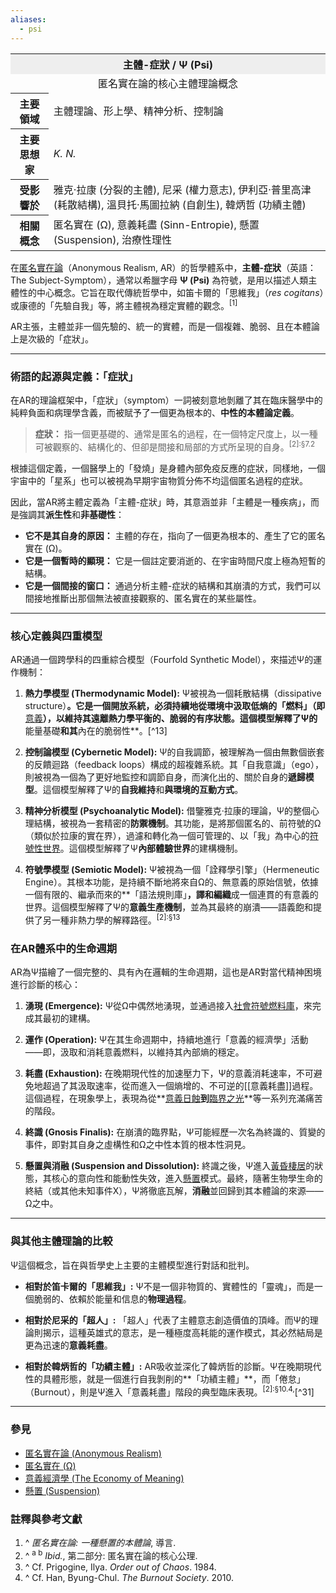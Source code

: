 ```yaml
---
aliases:
  - psi
---
```


<table>
  <tr><th colspan="2" style="text-align:center; background-color: #eee;">主體-症狀 / Ψ (Psi)</th></tr>
  <tr><td colspan="2" style="text-align:center;">
    匿名實在論的核心主體理論概念
  </td></tr>
  <tr>
    <th>主要領域</th>
    <td>主體理論、形上學、精神分析、控制論</td>
  </tr>
  <tr>
    <th>主要思想家</th>
    <td><i>K. N.</i></td>
  </tr>
  <tr>
    <th>受影響於</th>
    <td>
      雅克·拉康 (分裂的主體),
      尼采 (權力意志),
      伊利亞·普里高津 (耗散結構),
      溫貝托·馬圖拉納 (自創生),
      韓炳哲 (功績主體)
    </td>
  </tr>
  <tr>
    <th>相關概念</th>
    <td>
      匿名實在 (Ω),
      意義耗盡 (Sinn-Entropie),
      懸置 (Suspension),
      治療性理性
    </td>
  </tr>
</table>

在[匿名實在論](/ar-omega/ar-omega/wiki/匿名實在論 "匿名實在論")（Anonymous Realism, AR）的哲學體系中，**主體-症狀**（英語：The Subject-Symptom），通常以希臘字母 **Ψ (Psi)** 為符號，是用以描述人類主體性的中心概念。它旨在取代傳統哲學中，如笛卡爾的「思維我」（*res cogitans*）或康德的「先驗自我」等，將主體視為穩定實體的觀念。<sup>[1]</sup>

AR主張，主體並非一個先驗的、統一的實體，而是一個複雜、脆弱、且在本體論上是次級的「症狀」。

---

### **術語的起源與定義：「症狀」**

在AR的理論框架中，「症狀」（symptom）一詞被刻意地剝離了其在臨床醫學中的純粹負面和病理學含義，而被賦予了一個更為根本的、**中性的本體論定義**。

> **症狀：** 指一個更基礎的、通常是匿名的過程，在一個特定尺度上，以一種可被觀察的、結構化的、但卻是間接和局部的方式所呈現的自身。<sup>[2]:§7.2</sup>

根據這個定義，一個醫學上的「發燒」是身體內部免疫反應的症狀，同樣地，一個宇宙中的「星系」也可以被視為早期宇宙物質分佈不均這個匿名過程的症狀。

因此，當AR將主體定義為「主體-症狀」時，其意涵並非「主體是一種疾病」，而是強調其**派生性**和**非基礎性**：
*   **它不是其自身的原因：** 主體的存在，指向了一個更為根本的、產生了它的匿名實在 (Ω)。
*   **它是一個暫時的顯現：** 它是一個註定要消逝的、在宇宙時間尺度上極為短暫的結構。
*   **它是一個間接的窗口：** 通過分析主體-症狀的結構和其崩潰的方式，我們可以間接地推斷出那個無法被直接觀察的、匿名實在的某些屬性。

---

### **核心定義與四重模型**

AR通過一個跨學科的四重綜合模型（Fourfold Synthetic Model），來描述Ψ的運作機制：

1.  **熱力學模型 (Thermodynamic Model):**
    Ψ被視為一個耗散結構（dissipative structure）**。它是一個開放系統，必須持續地從環境中汲取低熵的「燃料」（即**[意義](/ar-omega/ar-omega/wiki/意義經濟學_(AR) "意義經濟學 (AR)")**），以維持其遠離熱力學平衡的、脆弱的有序狀態。這個模型解釋了Ψ的**能量基礎**和其**內在的脆弱性**。[^13]

2.  **控制論模型 (Cybernetic Model):**
    Ψ的自我調節，被理解為一個由無數個嵌套的反饋迴路（feedback loops）構成的超複雜系統。其「自我意識」（ego），則被視為一個為了更好地監控和調節自身，而演化出的、關於自身的**遞歸模型**。這個模型解釋了Ψ的**自我維持**和**與環境的互動方式**。

3.  **精神分析模型 (Psychoanalytic Model):**
    借鑒雅克·拉康的理論，Ψ的整個心理結構，被視為一套精密的**防禦機制**。其功能，是將那個匿名的、前符號的Ω（類似於拉康的實在界），過濾和轉化為一個可管理的、以「我」為中心的[符號性世界](/ar-omega/ar-omega/wiki/白天_(AR) "白天 (AR)")。這個模型解釋了Ψ**內部體驗世界**的建構機制。

4.  **符號學模型 (Semiotic Model):**
    Ψ被視為一個「詮釋學引擎」（Hermeneutic Engine）。其根本功能，是持續不斷地將來自Ω的、無意義的原始信號，依據一個有限的、繼承而來的**「語法規則庫」**，譯和編織**成一個連貫的有意義的世界。這個模型解釋了Ψ的**意義生產機制**，並為其最終的崩潰——語義飽和提供了另一種非熱力學的解釋路徑。<sup>[2]:§13</sup>

### **在AR體系中的生命週期**

AR為Ψ描繪了一個完整的、具有內在邏輯的生命週期，這也是AR對當代精神困境進行診斷的核心：

1.  **湧現 (Emergence):** Ψ從Ω中偶然地湧現，並通過接入[社會符號燃料庫](/ar-omega/ar-omega/wiki/社會符號燃料庫_(AR) "社會符號燃料庫 (AR)")，來完成其最初的建構。

2.  **運作 (Operation):** Ψ在其生命週期中，持續地進行「意義的經濟學」活動——即，汲取和消耗意義燃料，以維持其內部熵的穩定。

3.  **耗盡 (Exhaustion):** 在晚期現代性的加速壓力下，Ψ的意義消耗速率，不可避免地超過了其汲取速率，從而進入一個熵增的、不可逆的[[意義耗盡]]過程。這個過程，在現象學上，表現為從**[意義日蝕](/ar-omega/ar-omega/wiki/意義日蝕_(AR) "意義日蝕 (AR)")**到**[臨界之光](/ar-omega/ar-omega/wiki/臨界之光_(AR) "臨界之光 (AR)")**等一系列充滿痛苦的階段。

4.  **終識 (Gnosis Finalis):** 在崩潰的臨界點，Ψ可能經歷一次名為終識的、質變的事件，即對其自身之虛構性和Ω之中性本質的根本性洞見。

5.  **懸置與消融 (Suspension and Dissolution):** 終識之後，Ψ進入[黃昏棲居](/ar-omega/ar-omega/wiki/黃昏棲居_(AR) "黃昏棲居 (AR)")的狀態，其核心的意向性和能動性失效，進入[懸置](/ar-omega/ar-omega/wiki/懸置_(AR) "懸置 (AR)")模式。最終，隨著生物學生命的終結（或其他未知事件X），Ψ將徹底瓦解，**消融**並回歸到其本體論的來源——Ω之中。

---

### **與其他主體理論的比較**

Ψ這個概念，旨在與哲學史上主要的主體模型進行對話和批判。

*   **相對於笛卡爾的「思維我」:** Ψ不是一個非物質的、實體性的「靈魂」，而是一個脆弱的、依賴於能量和信息的**物理過程**。

*   **相對於尼采的「超人」:** 「超人」代表了主體意志創造價值的頂峰。而Ψ的理論則揭示，這種英雄式的意志，是一種極度高耗能的運作模式，其必然結局是更為迅速的**意義耗盡**。

*   **相對於韓炳哲的「功績主體」:** AR吸收並深化了韓炳哲的診斷。Ψ在晚期現代性的具體形態，就是一個進行自我剝削的**「功績主體」**，而「倦怠」（Burnout），則是Ψ進入「意義耗盡」階段的典型臨床表現。<sup>[2]:§10.4,</sup>[^31]

---

### **參見**

*   [匿名實在論 (Anonymous Realism)](/ar-omega/ar-omega/wiki/匿名實在論 "匿名實在論")
*   [匿名實在 (Ω)](/ar-omega/ar-omega/wiki/匿名實在_(AR) "匿名實在 (AR)")
*   [意義經濟學 (The Economy of Meaning)](/ar-omega/ar-omega/wiki/意義經濟學_(AR) "意義經濟學 (AR)")
*   [懸置 (Suspension)](/ar-omega/ar-omega/wiki/懸置_(AR) "懸置 (AR)")

### **註釋與參考文獻**

1.  ^ *匿名實在論: 一種懸置的本體論*, 導言.
2.  ^ <sup>a b</sup> *Ibid.*, 第二部分: 匿名實在論的核心公理.
3.  ^ Cf. Prigogine, Ilya. *Order out of Chaos*. 1984.
4.  ^ Cf. Han, Byung-Chul. *The Burnout Society*. 2010.